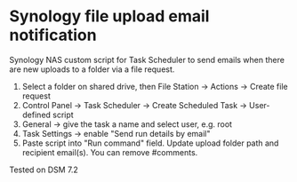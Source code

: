 # Synology file upload email notification
Synology NAS custom script for Task Scheduler to send emails when there are new uploads to a folder via a file request.

1. Select a folder on shared drive, then File Station -> Actions -> Create file request
2. Control Panel -> Task Scheduler -> Create Scheduled Task -> User-defined script
3. General -> give the task a name and select user, e.g. root
4. Task Settings -> enable "Send run details by email"
5. Paste script into "Run command" field. Update upload folder path and recipient email(s). You can remove #comments.

Tested on DSM 7.2
